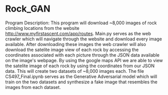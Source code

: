 # Rock_GAN

Program Description: This program will download ~8,000 images of rock climbing locations from the website http://www.myfirstascent.com/app/routes.
                     Main.py serves as the web crawler which will navigate through the website and download every image available. After downloading these images
                     the web crawler will also download the satelite image view of each rock by accessing the coordinates associated with each picture through the JSON data
                     available on the image's webpage. By using the google maps API we are able to view the satelite image of each rock by using the coordinates from our JSON data. 
                     This will create two datasets of ~8,000 images each. The file CS497_Final.ipynb serves as the Generative Adversarial model which will train on the two
                     datasets and synthesize a fake image that resembles the images from each dataset.  
